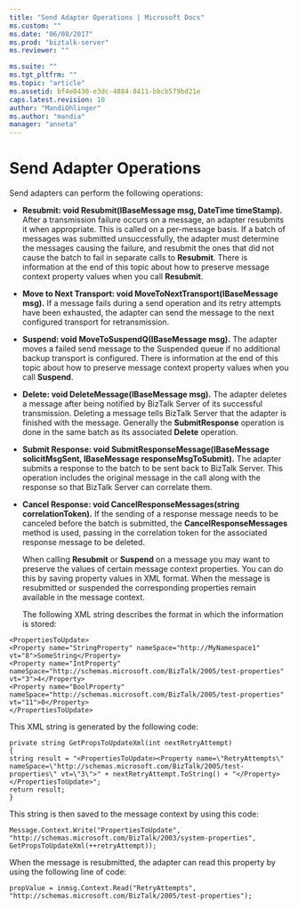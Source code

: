 ```yaml
---
title: "Send Adapter Operations | Microsoft Docs"
ms.custom: ""
ms.date: "06/08/2017"
ms.prod: "biztalk-server"
ms.reviewer: ""

ms.suite: ""
ms.tgt_pltfrm: ""
ms.topic: "article"
ms.assetid: bf4e0430-e3dc-4884-8411-bbcb579bd21e
caps.latest.revision: 10
author: "MandiOhlinger"
ms.author: "mandia"
manager: "anneta"
---
```

# Send Adapter Operations
Send adapters can perform the following operations:  
  
- **Resubmit: void Resubmit(IBaseMessage msg, DateTime timeStamp).** After a transmission failure occurs on a message, an adapter resubmits it when appropriate. This is called on a per-message basis. If a batch of messages was submitted unsuccessfully, the adapter must determine the messages causing the failure, and resubmit the ones that did not cause the batch to fail in separate calls to **Resubmit**. There is information at the end of this topic about how to preserve message context property values when you call **Resubmit**.  
  
- **Move to Next Transport: void MoveToNextTransport(IBaseMessage msg).** If a message fails during a send operation and its retry attempts have been exhausted, the adapter can send the message to the next configured transport for retransmission.  
  
- **Suspend: void MoveToSuspendQ(IBaseMessage msg).** The adapter moves a failed send message to the Suspended queue if no additional backup transport is configured. There is information at the end of this topic about how to preserve message context property values when you call **Suspend**.  
  
- **Delete: void DeleteMessage(IBaseMessage msg).** The adapter deletes a message after being notified by BizTalk Server of its successful transmission. Deleting a message tells BizTalk Server that the adapter is finished with the message. Generally the **SubmitResponse** operation is done in the same batch as its associated **Delete** operation.  
  
- **Submit Response: void SubmitResponseMessage(IBaseMessage solicitMsgSent, IBaseMessage responseMsgToSubmit).** The adapter submits a response to the batch to be sent back to BizTalk Server. This operation includes the original message in the call along with the response so that BizTalk Server can correlate them.  
  
- **Cancel Response: void CancelResponseMessages(string correlationToken).** If the sending of a response message needs to be canceled before the batch is submitted, the **CancelResponseMessages** method is used, passing in the correlation token for the associated response message to be deleted.  
  
  When calling **Resubmit** or **Suspend** on a message you may want to preserve the values of certain message context properties. You can do this by saving property values in XML format. When the message is resubmitted or suspended the corresponding properties remain available in the message context.  
  
  The following XML string describes the format in which the information is stored:  
  
```  
<PropertiesToUpdate>  
<Property name="StringProperty" nameSpace="http://MyNamespace1" vt="8">SomeString</Property>  
<Property name="IntProperty" nameSpace="http://schemas.microsoft.com/BizTalk/2005/test-properties" vt="3">4</Property>  
<Property name="BoolProperty" nameSpace="http://schemas.microsoft.com/BizTalk/2005/test-properties" vt="11">0</Property>  
</PropertiesToUpdate>  
```  
  
 This XML string is generated by the following code:  
  
```  
private string GetPropsToUpdateXml(int nextRetryAttempt)  
{  
string result = "<PropertiesToUpdate><Property name=\"RetryAttempts\" nameSpace=\"http://schemas.microsoft.com/BizTalk/2005/test-properties\" vt=\"3\">" + nextRetryAttempt.ToString() + "</Property></PropertiesToUpdate>";  
return result;  
}  
```  
  
 This string is then saved to the message context by using this code:  
  
```  
Message.Context.Write("PropertiesToUpdate", "http://schemas.microsoft.com/BizTalk/2003/system-properties", GetPropsToUpdateXml(++retryAttempt));  
```  
  
 When the message is resubmitted, the adapter can read this property by using the following line of code:  
  
```  
propValue = inmsg.Context.Read("RetryAttempts", "http://schemas.microsoft.com/BizTalk/2005/test-properties");  
```